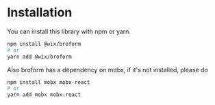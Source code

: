 # Installation

You can install this library with npm or yarn.

```sh
npm install @wix/broform
# or
yarn add @wix/broform
```

Also broform has a dependency on mobx, if it's not installed, please do

```sh
npm install mobx mobx-react
# or
yarn add mobx mobx-react
```
